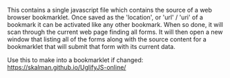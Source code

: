 
This contains a single javascript file which contains the source of a web browser bookmarklet. 
Once saved as the 'location', or 'url' / 'uri' of a bookmark it can be activated like any other 
bookmark. When so done, it will scan through the current web page finding all forms. It will then 
open a new window that listing all of the forms along with the source content for a bookmarklet 
that will submit that form with its current data.

Use this to make into a bookmarklet if changed: https://skalman.github.io/UglifyJS-online/

